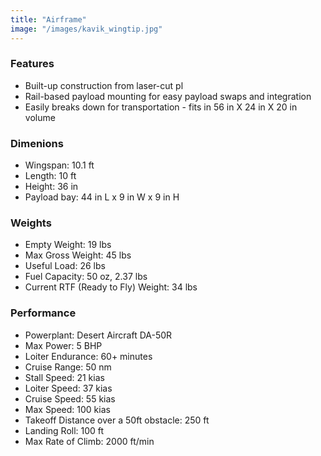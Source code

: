 ```yaml
---
title: "Airframe"
image: "/images/kavik_wingtip.jpg"
---
```


### Features

* Built-up construction from laser-cut pl
* Rail-based payload mounting for easy payload swaps and integration
* Easily breaks down for transportation - fits in 56 in X 24 in X 20 in volume

### Dimenions

* Wingspan:     10.1 ft
* Length:       10 ft
* Height:       36 in
* Payload bay:  44 in L x 9 in W x 9 in H 
        
### Weights

* Empty Weight:       19 lbs
* Max Gross Weight:   45 lbs
* Useful Load:        26 lbs
* Fuel Capacity:      50 oz, 2.37 lbs
* Current RTF (Ready to Fly) Weight: 34 lbs
        
### Performance
    
* Powerplant:       Desert Aircraft DA-50R
* Max Power:        5 BHP
* Loiter Endurance: 60+ minutes
* Cruise Range:     50 nm
* Stall Speed:      21 kias
* Loiter Speed:     37 kias
* Cruise Speed:     55 kias
* Max Speed:        100 kias
* Takeoff Distance over a 50ft obstacle: 250 ft
* Landing Roll:     100 ft
* Max Rate of Climb: 2000 ft/min
        

